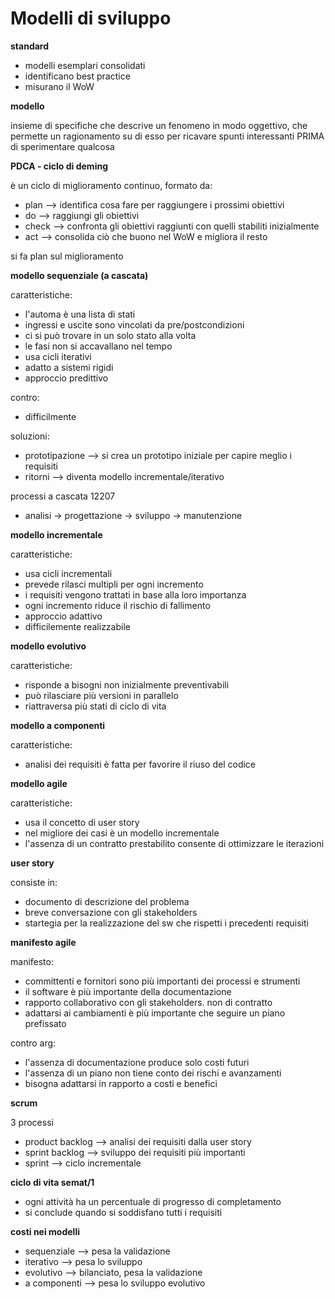 # Modelli di sviluppo

**standard**

* modelli esemplari consolidati
* identificano best practice
* misurano il WoW

**modello**

insieme di specifiche che descrive un fenomeno in modo oggettivo, che permette un ragionamento su di esso per ricavare spunti interessanti PRIMA di sperimentare qualcosa

**PDCA - ciclo di deming**

è un ciclo di miglioramento continuo, formato da:
* plan --> identifica cosa fare per raggiungere i prossimi obiettivi
* do --> raggiungi gli obiettivi
* check --> confronta gli obiettivi raggiunti con quelli stabiliti inizialmente 
* act --> consolida ciò che buono nel WoW e migliora il resto

si fa plan sul miglioramento

**modello sequenziale (a cascata)**

caratteristiche:
* l'automa è una lista di stati
* ingressi e uscite sono vincolati da pre/postcondizioni
* ci si può trovare in un solo stato alla volta
* le fasi non si accavallano nel tempo
* usa cicli iterativi
* adatto a sistemi rigidi
* approccio predittivo

contro:
* difficilmente 

soluzioni:
* prototipazione --> si crea un prototipo iniziale per capire meglio i requisiti
* ritorni --> diventa modello incrementale/iterativo

processi a cascata 12207
* analisi -> progettazione -> sviluppo -> manutenzione

**modello incrementale**

caratteristiche:
* usa cicli incrementali
* prevede rilasci multipli per ogni incremento
* i requisiti vengono trattati in base alla loro importanza
* ogni incremento riduce il rischio di fallimento
* approccio adattivo
* difficilemente realizzabile

**modello evolutivo**

caratteristiche:
* risponde a bisogni non inizialmente preventivabili
* può rilasciare più versioni in parallelo
* riattraversa più stati di ciclo di vita

**modello a componenti**

caratteristiche:
* analisi dei requisiti è fatta per favorire il riuso del codice

**modello agile**

caratteristiche:
* usa il concetto di user story
* nel migliore dei casi è un modello incrementale
* l'assenza di un contratto prestabilito consente di ottimizzare le iterazioni

**user story**

consiste in:
* documento di descrizione del problema
* breve conversazione con gli stakeholders
* startegia per la realizzazione del sw che rispetti i precedenti requisiti

**manifesto agile**

manifesto:
* committenti e fornitori sono più importanti dei processi e strumenti
* il software è più importante della documentazione
* rapporto collaborativo con gli stakeholders. non di contratto
* adattarsi ai cambiamenti è più importante che seguire un piano prefissato

contro arg:
* l'assenza di documentazione produce solo costi futuri
* l'assenza di un piano non tiene conto dei rischi e avanzamenti
* bisogna adattarsi in rapporto a costi e benefici

**scrum**

3 processi
* product backlog --> analisi dei requisiti dalla user story
* sprint backlog --> sviluppo dei requisiti più importanti
* sprint --> ciclo incrementale

**ciclo di vita semat/1**

* ogni attività ha un percentuale di progresso di completamento
* si conclude quando si soddisfano tutti i requisiti

**costi nei modelli**

* sequenziale --> pesa la validazione
* iterativo --> pesa lo sviluppo
* evolutivo --> bilanciato, pesa la validazione
* a componenti --> pesa lo sviluppo evolutivo